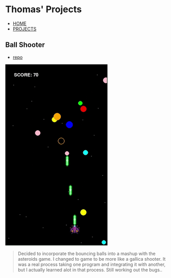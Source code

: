 # Thomas' Projects

- [HOME](index.html)
- [PROJECTS](index2.html)

## Ball Shooter

* [repo](https://github.com/BruzaTom/balls_shooter)

![ball](static/images/ball_shooter/ball_shooter_gif.gif)

> Decided to incorporate the bouncing balls into a mashup with the asteroids game. I changed to game to be more like a gallica shooter. It was a real process taking one program and integrating it with another, but I actually learned alot in that process. Still working out the bugs..